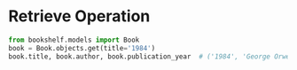 # Retrieve Operation

```python
from bookshelf.models import Book
book = Book.objects.get(title='1984')
book.title, book.author, book.publication_year  # ('1984', 'George Orwell', 1949)
```

